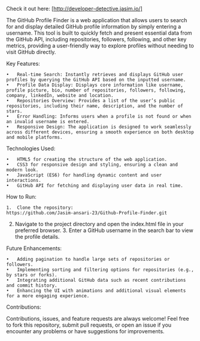 Check it out here: [http://developer-detective.jasim.io/]

The GitHub Profile Finder is a web application that allows users to search for and display detailed GitHub profile information by simply entering a username. This tool is built to quickly fetch and present essential data from the GitHub API, including repositories, followers, following, and other key metrics, providing a user-friendly way to explore profiles without needing to visit GitHub directly.

Key Features:

	•	Real-time Search: Instantly retrieves and displays GitHub user profiles by querying the GitHub API based on the inputted username.
	•	Profile Data Display: Displays core information like username, profile picture, bio, number of repositories, followers, following, company, linkedIn, website and location.
	•	Repositories Overview: Provides a list of the user’s public repositories, including their name, description, and the number of stars.
	•	Error Handling: Informs users when a profile is not found or when an invalid username is entered.
	•	Responsive Design: The application is designed to work seamlessly across different devices, ensuring a smooth experience on both desktop and mobile platforms.

Technologies Used:

	•	HTML5 for creating the structure of the web application.
	•	CSS3 for responsive design and styling, ensuring a clean and modern look.
	•	JavaScript (ES6) for handling dynamic content and user interactions.
	•	GitHub API for fetching and displaying user data in real time.

How to Run:

	1.	Clone the repository:
    https://github.com/Jasim-ansari-23/Github-Profile-Finder.git

2.	Navigate to the project directory and open the index.html file in your preferred browser.
	3.	Enter a GitHub username in the search bar to view the profile details.

Future Enhancements:

	•	Adding pagination to handle large sets of repositories or followers.
	•	Implementing sorting and filtering options for repositories (e.g., by stars or forks).
	•	Integrating additional GitHub data such as recent contributions and commit history.
	•	Enhancing the UI with animations and additional visual elements for a more engaging experience.

Contributions:

Contributions, issues, and feature requests are always welcome! Feel free to fork this repository, submit pull requests, or open an issue if you encounter any problems or have suggestions for improvements.